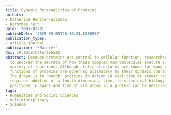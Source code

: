```yaml
---
title: Dynamic Personalities of Proteins
authors:
- Katherine Henzler-Wildman
- Dorothee Kern
date: '2007-01-01'
publishDate: '2025-09-05T20:10:24.820095Z'
publication_types:
- article-journal
publication: '*Nature*'
doi: 10.1038/nature06522
abstract: Because proteins are central to cellular function, researchers have sought
  to uncover the secrets of how these complex macromolecules execute such a fascinating
  variety of functions. Although static structures are known for many proteins, the
  functions of proteins are governed ultimately by their dynamic character (or 'personality').
  The dream is to 'watch' proteins in action in real time at atomic resolution. This
  requires addition of a fourth dimension, time, to structural biology so that the
  positions in space and time of all atoms in a protein can be described in detail.
tags:
- Humanities and Social Sciences
- multidisciplinary
- Science
---
```

